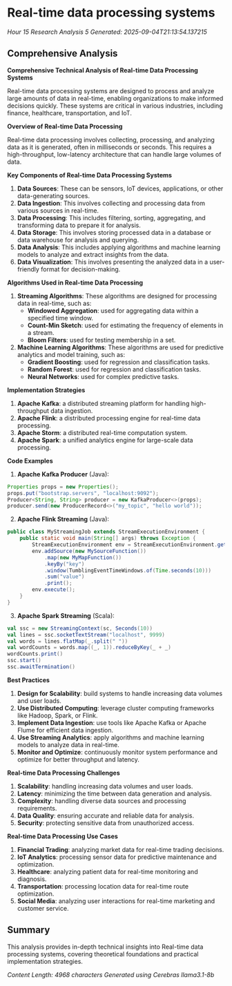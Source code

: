 # Real-time data processing systems
*Hour 15 Research Analysis 5*
*Generated: 2025-09-04T21:13:54.137215*

## Comprehensive Analysis
**Comprehensive Technical Analysis of Real-time Data Processing Systems**

Real-time data processing systems are designed to process and analyze large amounts of data in real-time, enabling organizations to make informed decisions quickly. These systems are critical in various industries, including finance, healthcare, transportation, and IoT.

**Overview of Real-time Data Processing**

Real-time data processing involves collecting, processing, and analyzing data as it is generated, often in milliseconds or seconds. This requires a high-throughput, low-latency architecture that can handle large volumes of data.

**Key Components of Real-time Data Processing Systems**

1. **Data Sources**: These can be sensors, IoT devices, applications, or other data-generating sources.
2. **Data Ingestion**: This involves collecting and processing data from various sources in real-time.
3. **Data Processing**: This includes filtering, sorting, aggregating, and transforming data to prepare it for analysis.
4. **Data Storage**: This involves storing processed data in a database or data warehouse for analysis and querying.
5. **Data Analysis**: This includes applying algorithms and machine learning models to analyze and extract insights from the data.
6. **Data Visualization**: This involves presenting the analyzed data in a user-friendly format for decision-making.

**Algorithms Used in Real-time Data Processing**

1. **Streaming Algorithms**: These algorithms are designed for processing data in real-time, such as:
	* **Windowed Aggregation**: used for aggregating data within a specified time window.
	* **Count-Min Sketch**: used for estimating the frequency of elements in a stream.
	* **Bloom Filters**: used for testing membership in a set.
2. **Machine Learning Algorithms**: These algorithms are used for predictive analytics and model training, such as:
	* **Gradient Boosting**: used for regression and classification tasks.
	* **Random Forest**: used for regression and classification tasks.
	* **Neural Networks**: used for complex predictive tasks.

**Implementation Strategies**

1. **Apache Kafka**: a distributed streaming platform for handling high-throughput data ingestion.
2. **Apache Flink**: a distributed processing engine for real-time data processing.
3. **Apache Storm**: a distributed real-time computation system.
4. **Apache Spark**: a unified analytics engine for large-scale data processing.

**Code Examples**

1. **Apache Kafka Producer** (Java):
```java
Properties props = new Properties();
props.put("bootstrap.servers", "localhost:9092");
Producer<String, String> producer = new KafkaProducer<>(props);
producer.send(new ProducerRecord<>("my_topic", "hello world"));
```

2. **Apache Flink Streaming** (Java):
```java
public class MyStreamingJob extends StreamExecutionEnvironment {
    public static void main(String[] args) throws Exception {
        StreamExecutionEnvironment env = StreamExecutionEnvironment.getExecutionEnvironment();
        env.addSource(new MySourceFunction())
            .map(new MyMapFunction())
            .keyBy("key")
            .window(TumblingEventTimeWindows.of(Time.seconds(10)))
            .sum("value")
            .print();
        env.execute();
    }
}
```

3. **Apache Spark Streaming** (Scala):
```scala
val ssc = new StreamingContext(sc, Seconds(10))
val lines = ssc.socketTextStream("localhost", 9999)
val words = lines.flatMap(_.split(" "))
val wordCounts = words.map((_, 1)).reduceByKey(_ + _)
wordCounts.print()
ssc.start()
ssc.awaitTermination()
```

**Best Practices**

1. **Design for Scalability**: build systems to handle increasing data volumes and user loads.
2. **Use Distributed Computing**: leverage cluster computing frameworks like Hadoop, Spark, or Flink.
3. **Implement Data Ingestion**: use tools like Apache Kafka or Apache Flume for efficient data ingestion.
4. **Use Streaming Analytics**: apply algorithms and machine learning models to analyze data in real-time.
5. **Monitor and Optimize**: continuously monitor system performance and optimize for better throughput and latency.

**Real-time Data Processing Challenges**

1. **Scalability**: handling increasing data volumes and user loads.
2. **Latency**: minimizing the time between data generation and analysis.
3. **Complexity**: handling diverse data sources and processing requirements.
4. **Data Quality**: ensuring accurate and reliable data for analysis.
5. **Security**: protecting sensitive data from unauthorized access.

**Real-time Data Processing Use Cases**

1. **Financial Trading**: analyzing market data for real-time trading decisions.
2. **IoT Analytics**: processing sensor data for predictive maintenance and optimization.
3. **Healthcare**: analyzing patient data for real-time monitoring and diagnosis.
4. **Transportation**: processing location data for real-time route optimization.
5. **Social Media**: analyzing user interactions for real-time marketing and customer service.

## Summary
This analysis provides in-depth technical insights into Real-time data processing systems, 
covering theoretical foundations and practical implementation strategies.

*Content Length: 4968 characters*
*Generated using Cerebras llama3.1-8b*
